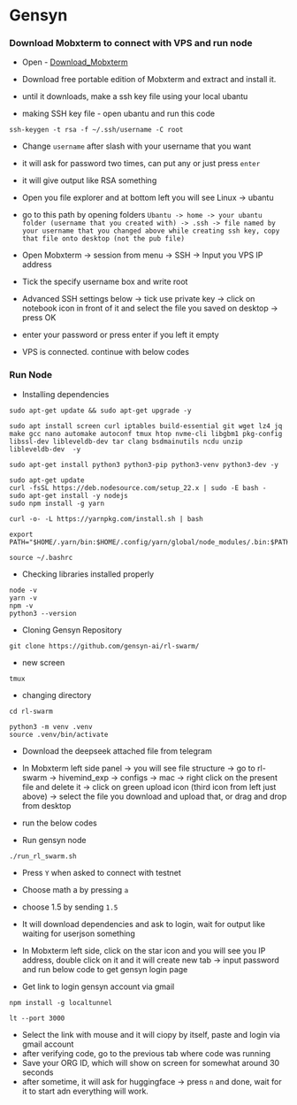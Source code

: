 # Gensyn


### Download Mobxterm to connect with VPS and run node

* Open - [Download_Mobxterm](https://mobaxterm.mobatek.net/download.html)
* Download free portable edition of Mobxterm and extract and install it.
* until it downloads, make a ssh key file using your local ubantu

* making SSH key file - open ubantu and run this code
```
ssh-keygen -t rsa -f ~/.ssh/username -C root
```
* Change `username` after slash with your username that you want
* it will ask for password two times, can put any or just press `enter`
* it will give output like RSA something
* Open you file explorer and at bottom left you will see Linux -> ubantu
* go to this path by opening folders `Ubantu -> home -> your ubantu folder (username that you created with) -> .ssh -> file named by your username that you changed above while creating ssh key, copy that file onto desktop (not the pub file)`

* Open Mobxterm -> session from menu -> SSH -> Input you VPS IP address
* Tick the specify username box and write root
* Advanced SSH settings below -> tick use private key -> click on notebook icon in front of it and select the file you saved on desktop -> press OK
* enter your password or press enter if you left it empty
* VPS is connected. continue with below codes

### Run Node
* Installing dependencies
```
sudo apt-get update && sudo apt-get upgrade -y
```
```
sudo apt install screen curl iptables build-essential git wget lz4 jq make gcc nano automake autoconf tmux htop nvme-cli libgbm1 pkg-config libssl-dev libleveldb-dev tar clang bsdmainutils ncdu unzip libleveldb-dev  -y
```
```
sudo apt-get install python3 python3-pip python3-venv python3-dev -y
```
```
sudo apt-get update
curl -fsSL https://deb.nodesource.com/setup_22.x | sudo -E bash -
sudo apt-get install -y nodejs
sudo npm install -g yarn
```
```
curl -o- -L https://yarnpkg.com/install.sh | bash
```
```
export PATH="$HOME/.yarn/bin:$HOME/.config/yarn/global/node_modules/.bin:$PATH"
```
```
source ~/.bashrc
```

* Checking libraries installed properly
```
node -v
yarn -v
npm -v
python3 --version
```

* Cloning Gensyn Repository
```
git clone https://github.com/gensyn-ai/rl-swarm/
```

* new screen
```
tmux
```

* changing directory
```
cd rl-swarm
```

```
python3 -m venv .venv
source .venv/bin/activate
```

* Download the deepseek attached file from telegram
* In Mobxterm left side panel -> you will see file structure -> go to rl-swarm -> hivemind_exp -> configs -> mac -> right click on the present file and delete it -> click on green upload icon (third icon from left just above) -> select the file you download and upload that, or drag and drop from desktop
* run the below codes

* Run gensyn node

```
./run_rl_swarm.sh
```

* Press `Y` when asked to connect with testnet
* Choose math a by pressing `a`
* choose 1.5 by sending `1.5` 
* It will download dependencies and ask to login, wait for output like waiting for userjson something
* In Mobxterm left side, click on the star icon and you will see you IP address, double click on it and it will create new tab -> input password and run below code to get gensyn login page

* Get link to login gensyn account via gmail

```
npm install -g localtunnel
```

```
lt --port 3000
```

* Select the link with mouse and it will ciopy by itself, paste and login via gmail account
* after verifying code, go to the previous tab where code was running
* Save your ORG ID, which will show on screen for somewhat around 30 seconds
* after sometime, it will ask for huggingface -> press `n` and done, wait for it to start adn everything will work.
